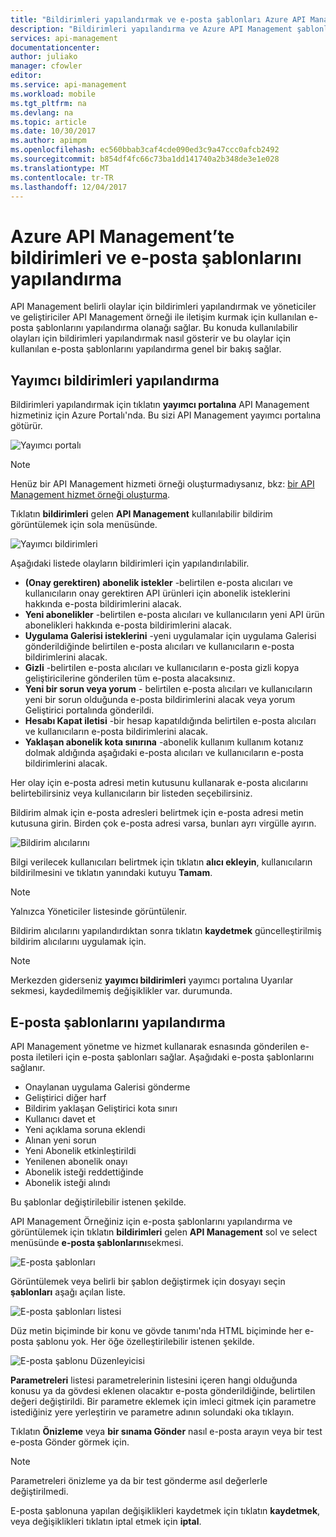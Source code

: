 ```yaml
---
title: "Bildirimleri yapılandırmak ve e-posta şablonları Azure API Management | Microsoft Docs"
description: "Bildirimleri yapılandırma ve Azure API Management şablonlarında e-posta öğrenin."
services: api-management
documentationcenter: 
author: juliako
manager: cfowler
editor: 
ms.service: api-management
ms.workload: mobile
ms.tgt_pltfrm: na
ms.devlang: na
ms.topic: article
ms.date: 10/30/2017
ms.author: apimpm
ms.openlocfilehash: ec560bbab3caf4cde090ed3c9a47ccc0afcb2492
ms.sourcegitcommit: b854df4fc66c73ba1dd141740a2b348de3e1e028
ms.translationtype: MT
ms.contentlocale: tr-TR
ms.lasthandoff: 12/04/2017
---
```

# <a name="how-to-configure-notifications-and-email-templates-in-azure-api-management"></a>Azure API Management’te bildirimleri ve e-posta şablonlarını yapılandırma
API Management belirli olaylar için bildirimleri yapılandırmak ve yöneticiler ve geliştiriciler API Management örneği ile iletişim kurmak için kullanılan e-posta şablonlarını yapılandırma olanağı sağlar. Bu konuda kullanılabilir olayları için bildirimleri yapılandırmak nasıl gösterir ve bu olaylar için kullanılan e-posta şablonlarını yapılandırma genel bir bakış sağlar.

## <a name="publisher-notifications"></a>Yayımcı bildirimleri yapılandırma
Bildirimleri yapılandırmak için tıklatın **yayımcı portalına** API Management hizmetiniz için Azure Portalı'nda. Bu sizi API Management yayımcı portalına götürür.

![Yayımcı portalı][api-management-management-console]

> [!NOTE] 
> Henüz bir API Management hizmeti örneği oluşturmadıysanız, bkz: [bir API Management hizmet örneği oluşturma][Create an API Management service instance].

Tıklatın **bildirimleri** gelen **API Management** kullanılabilir bildirim görüntülemek için sola menüsünde.

![Yayımcı bildirimleri][api-management-publisher-notifications]

Aşağıdaki listede olayların bildirimleri için yapılandırılabilir.

* **(Onay gerektiren) abonelik istekler** -belirtilen e-posta alıcıları ve kullanıcıların onay gerektiren API ürünleri için abonelik isteklerini hakkında e-posta bildirimlerini alacak.
* **Yeni abonelikler** -belirtilen e-posta alıcıları ve kullanıcıların yeni API ürün abonelikleri hakkında e-posta bildirimlerini alacak.
* **Uygulama Galerisi isteklerini** -yeni uygulamalar için uygulama Galerisi gönderildiğinde belirtilen e-posta alıcıları ve kullanıcıların e-posta bildirimlerini alacak.
* **Gizli** -belirtilen e-posta alıcıları ve kullanıcıların e-posta gizli kopya geliştiricilerine gönderilen tüm e-posta alacaksınız.
* **Yeni bir sorun veya yorum** - belirtilen e-posta alıcıları ve kullanıcıların yeni bir sorun olduğunda e-posta bildirimlerini alacak veya yorum Geliştirici portalında gönderildi.
* **Hesabı Kapat iletisi** -bir hesap kapatıldığında belirtilen e-posta alıcıları ve kullanıcıların e-posta bildirimlerini alacak.
* **Yaklaşan abonelik kota sınırına** -abonelik kullanım kullanım kotanız dolmak aldığında aşağıdaki e-posta alıcıları ve kullanıcıların e-posta bildirimlerini alacak.

Her olay için e-posta adresi metin kutusunu kullanarak e-posta alıcılarını belirtebilirsiniz veya kullanıcıların bir listeden seçebilirsiniz.

Bildirim almak için e-posta adresleri belirtmek için e-posta adresi metin kutusuna girin. Birden çok e-posta adresi varsa, bunları ayrı virgülle ayırın.

![Bildirim alıcılarını][api-management-email-addresses]

Bilgi verilecek kullanıcıları belirtmek için tıklatın **alıcı ekleyin**, kullanıcıların bildirilmesini ve tıklatın yanındaki kutuyu **Tamam**.

> [!NOTE] 
> Yalnızca Yöneticiler listesinde görüntülenir.


Bildirim alıcılarını yapılandırdıktan sonra tıklatın **kaydetmek** güncelleştirilmiş bildirim alıcılarını uygulamak için.

> [!NOTE] 
> Merkezden giderseniz **yayımcı bildirimleri** yayımcı portalına Uyarılar sekmesi, kaydedilmemiş değişiklikler var. durumunda.


## <a name="email-templates"></a>E-posta şablonlarını yapılandırma
API Management yönetme ve hizmet kullanarak esnasında gönderilen e-posta iletileri için e-posta şablonları sağlar. Aşağıdaki e-posta şablonlarını sağlanır.

* Onaylanan uygulama Galerisi gönderme
* Geliştirici diğer harf
* Bildirim yaklaşan Geliştirici kota sınırı
* Kullanıcı davet et
* Yeni açıklama soruna eklendi
* Alınan yeni sorun
* Yeni Abonelik etkinleştirildi
* Yenilenen abonelik onayı
* Abonelik isteği reddettiğinde
* Abonelik isteği alındı

Bu şablonlar değiştirilebilir istenen şekilde.

API Management Örneğiniz için e-posta şablonlarını yapılandırma ve görüntülemek için tıklatın **bildirimleri** gelen **API Management** sol ve select menüsünde **e-posta şablonlarını**sekmesi.

![E-posta şablonları][api-management-email-templates]

Görüntülemek veya belirli bir şablon değiştirmek için dosyayı seçin **şablonları** aşağı açılan liste.

![E-posta şablonları listesi][api-management-email-templates-list]

Düz metin biçiminde bir konu ve gövde tanımı'nda HTML biçiminde her e-posta şablonu yok. Her öğe özelleştirilebilir istenen şekilde.

![E-posta şablonu Düzenleyicisi][api-management-email-template]

**Parametreleri** listesi parametrelerinin listesini içeren hangi olduğunda konusu ya da gövdesi eklenen olacaktır e-posta gönderildiğinde, belirtilen değeri değiştirildi. Bir parametre eklemek için imleci gitmek için parametre istediğiniz yere yerleştirin ve parametre adının solundaki oka tıklayın.

Tıklatın **Önizleme** veya **bir sınama Gönder** nasıl e-posta arayın veya bir test e-posta Gönder görmek için.

> [!NOTE] 
> Parametreleri önizleme ya da bir test gönderme asıl değerlerle değiştirilmedi.

E-posta şablonuna yapılan değişiklikleri kaydetmek için tıklatın **kaydetmek**, veya değişiklikleri tıklatın iptal etmek için **iptal**.
 

[api-management-management-console]: ./media/api-management-howto-configure-notifications/api-management-management-console.png
[api-management-publisher-notifications]: ./media/api-management-howto-configure-notifications/api-management-publisher-notifications.png
[api-management-email-addresses]: ./media/api-management-howto-configure-notifications/api-management-email-addresses.png


[api-management-email-templates]: ./media/api-management-howto-configure-notifications/api-management-email-templates.png
[api-management-email-templates-list]: ./media/api-management-howto-configure-notifications/api-management-email-templates-list.png
[api-management-email-template]: ./media/api-management-howto-configure-notifications/api-management-email-template.png


[Configure publisher notifications]: #publisher-notifications
[Configure email templates]: #email-templates

[How to create and use groups]: api-management-howto-create-groups.md
[How to associate groups with developers]: api-management-howto-create-groups.md#associate-group-developer

[Get started with Azure API Management]: get-started-create-service-instance.md
[Create an API Management service instance]: get-started-create-service-instance.md
